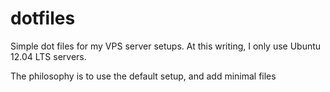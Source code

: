 dotfiles
========

Simple dot files for my VPS server setups.  At this writing, I only use Ubuntu 12.04 LTS servers.

The philosophy is to use the default setup, and add minimal files
